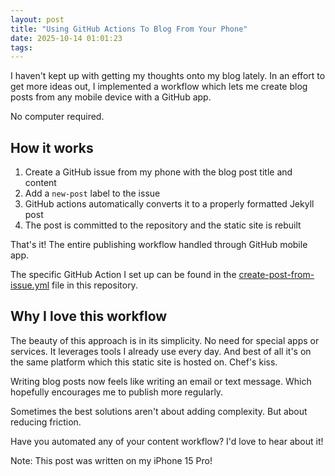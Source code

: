 ```yaml
---
layout: post
title: "Using GitHub Actions To Blog From Your Phone"
date: 2025-10-14 01:01:23
tags: 
---
```


I haven't kept up with getting my thoughts onto my blog lately. In an effort to get more ideas out, I implemented a workflow which lets me create blog posts from any mobile device with a GitHub app. 

No computer required.

## How it works

1. Create a GitHub issue from my phone with the blog post title and content
2. Add a `new-post` label to the issue
3. GitHub actions automatically converts it to a properly formatted Jekyll post
4. The post is committed to the repository and the static site is rebuilt

That's it! The entire publishing workflow handled through GitHub mobile app.

The specific GitHub Action I set up can be found in the [create-post-from-issue.yml](https://github.com/alexle/alexle.github.com/blob/main/.github/workflows/create-post-from-issue.yml) file in this repository. 

## Why I love this workflow

The beauty of this approach is in its simplicity. No need for special apps or services. It leverages tools I already use every day. And best of all it's on the same platform which this static site is hosted on. Chef's kiss. 

Writing blog posts now feels like writing an email or text message. Which hopefully encourages me to publish more regularly.

Sometimes the best solutions aren't about adding complexity. But about reducing friction.

Have you automated any of your content workflow? I'd love to hear about it!

Note: This post was written on my iPhone 15 Pro!
